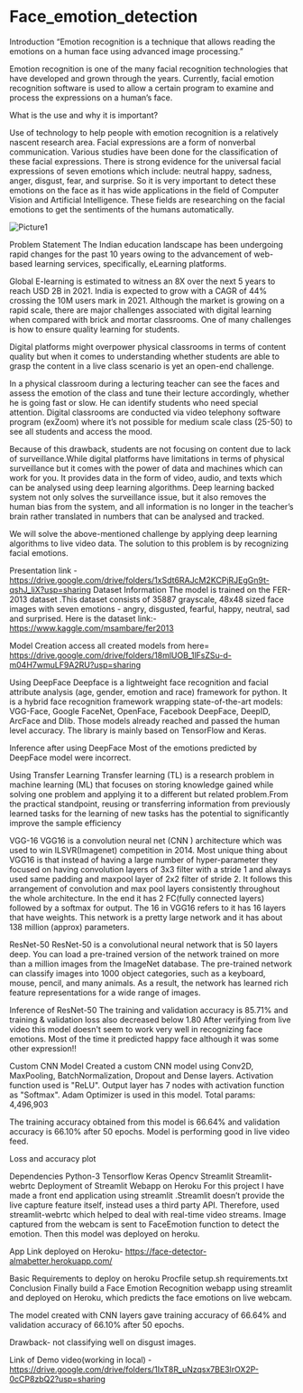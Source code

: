 # Face_emotion_detection
Introduction
“Emotion recognition is a technique that allows reading the emotions on a human face using advanced image processing.”

Emotion recognition is one of the many facial recognition technologies that have developed and grown through the years. Currently, facial emotion recognition software is used to allow a certain program to examine and process the expressions on a human’s face.

What is the use and why it is important?

Use of technology to help people with emotion recognition is a relatively nascent research area. Facial expressions are a form of nonverbal communication. Various studies have been done for the classification of these facial expressions. There is strong evidence for the universal facial expressions of seven emotions which include: neutral happy, sadness, anger, disgust, fear, and surprise. So it is very important to detect these emotions on the face as it has wide applications in the field of Computer Vision and Artificial Intelligence. These fields are researching on the facial emotions to get the sentiments of the humans automatically.

![Picture1](https://user-images.githubusercontent.com/86790844/167670775-875ca65a-b63d-4465-b69c-3447347a4f74.png)


Problem Statement
The Indian education landscape has been undergoing rapid changes for the past 10 years owing to the advancement of web-based learning services, specifically, eLearning platforms.

Global E-learning is estimated to witness an 8X over the next 5 years to reach USD 2B in 2021. India is expected to grow with a CAGR of 44% crossing the 10M users mark in 2021. Although the market is growing on a rapid scale, there are major challenges associated with digital learning when compared with brick and mortar classrooms. One of many challenges is how to ensure quality learning for students.

Digital platforms might overpower physical classrooms in terms of content quality but when it comes to understanding whether students are able to grasp the content in a live class scenario is yet an open-end challenge.

In a physical classroom during a lecturing teacher can see the faces and assess the emotion of the class and tune their lecture accordingly, whether he is going fast or slow. He can identify students who need special attention. Digital classrooms are conducted via video telephony software program (exZoom) where it’s not possible for medium scale class (25-50) to see all students and access the mood.

Because of this drawback, students are not focusing on content due to lack of surveillance.While digital platforms have limitations in terms of physical surveillance but it comes with the power of data and machines which can work for you. It provides data in the form of video, audio, and texts which can be analysed using deep learning algorithms. Deep learning backed system not only solves the surveillance issue, but it also removes the human bias from the system, and all information is no longer in the teacher’s brain rather translated in numbers that can be analysed and tracked.

We will solve the above-mentioned challenge by applying deep learning algorithms to live video data. The solution to this problem is by recognizing facial emotions.

Presentation link - https://drive.google.com/drive/folders/1xSdt6RAJcM2KCPjRJEgGn9t-qshJ_liX?usp=sharing
Dataset Information
The model is trained on the FER-2013 dataset .This dataset consists of 35887 grayscale, 48x48 sized face images with seven emotions - angry, disgusted, fearful, happy, neutral, sad and surprised. Here is the dataset link:- https://www.kaggle.com/msambare/fer2013

Model Creation
access all created models from here= https://drive.google.com/drive/folders/18mlUOB_1lFsZSu-d-m04H7wmuLF9A2RU?usp=sharing

Using DeepFace
Deepface is a lightweight face recognition and facial attribute analysis (age, gender, emotion and race) framework for python. It is a hybrid face recognition framework wrapping state-of-the-art models: VGG-Face, Google FaceNet, OpenFace, Facebook DeepFace, DeepID, ArcFace and Dlib. Those models already reached and passed the human level accuracy. The library is mainly based on TensorFlow and Keras.



Inference after using DeepFace
Most of the emotions predicted by DeepFace model were incorrect.

Using Transfer Learning
Transfer learning (TL) is a research problem in machine learning (ML) that focuses on storing knowledge gained while solving one problem and applying it to a different but related problem.From the practical standpoint, reusing or transferring information from previously learned tasks for the learning of new tasks has the potential to significantly improve the sample efficiency

VGG-16
VGG16 is a convolution neural net (CNN ) architecture which was used to win ILSVR(Imagenet) competition in 2014. Most unique thing about VGG16 is that instead of having a large number of hyper-parameter they focused on having convolution layers of 3x3 filter with a stride 1 and always used same padding and maxpool layer of 2x2 filter of stride 2. It follows this arrangement of convolution and max pool layers consistently throughout the whole architecture. In the end it has 2 FC(fully connected layers) followed by a softmax for output. The 16 in VGG16 refers to it has 16 layers that have weights. This network is a pretty large network and it has about 138 million (approx) parameters.

ResNet-50
ResNet-50 is a convolutional neural network that is 50 layers deep. You can load a pre-trained version of the network trained on more than a million images from the ImageNet database. The pre-trained network can classify images into 1000 object categories, such as a keyboard, mouse, pencil, and many animals. As a result, the network has learned rich feature representations for a wide range of images.



Inference of ResNet-50
The training and validation accuracy is 85.71% and training & validation loss also decreased below 1.80 After verifying from live video this model doesn't seem to work very well in recognizing face emotions. Most of the time it predicted happy face although it was some other expression!!

Custom CNN Model
Created a custom CNN model using Conv2D, MaxPooling, BatchNormalization, Dropout and Dense layers. Activation function used is "ReLU". Output layer has 7 nodes with activation function as "Softmax". Adam Optimizer is used in this model. Total params: 4,496,903



The training accuracy obtained from this model is 66.64% and validation accuracy is 66.10% after 50 epochs. Model is performing good in live video feed.

Loss and accuracy plot


Dependencies
Python-3
Tensorflow
Keras
Opencv
Streamlit
Streamlit-webrtc
Deployment of Streamlit Webapp on Heroku
For this project I have made a front end application using streamlit .Streamlit doesn’t provide the live capture feature itself, instead uses a third party API. Therefore, used streamlit-webrtc which helped to deal with real-time video streams. Image captured from the webcam is sent to FaceEmotion function to detect the emotion. Then this model was deployed on heroku.

App Link deployed on Heroku- https://face-detector-almabetter.herokuapp.com/

Basic Requirements to deploy on heroku
Procfile
setup.sh
requirements.txt
Conclusion
Finally build a Face Emotion Recognition webapp using streamlit and deployed on Heroku, which predicts the face emotions on live webcam.

The model created with CNN layers gave training accuracy of 66.64% and validation accuracy of 66.10% after 50 epochs.

Drawback- not classifying well on disgust images.

Link of Demo video(working in local) - https://drive.google.com/drive/folders/1IxT8R_uNzqsx7BE3lrOX2P-0cCP8zbQ2?usp=sharing
